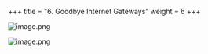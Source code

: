 +++
title = "6. Goodbye Internet Gateways"
weight = 6
+++


![image.png](/images/008-viii-clean-it-up/38-585000-image.png)


![image.png](/images/008-viii-clean-it-up/38-707626-image.png)


